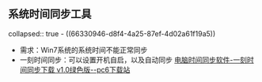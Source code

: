 ## 系统时间同步工具
collapsed:: true
	- ((66330946-d8f4-4a25-87ef-4d02a61f19a5))
- 需求：Win7系统的系统时间不能正常同步
- 一刻时间同步：可以设置开机自启，以及自动同步 [电脑时间同步软件-一刻时间同步下载 v1.0绿色版--pc6下载站](http://www.pc6.com/softview/SoftView_146366.html)
